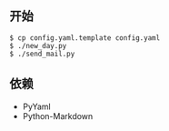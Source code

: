 ## 开始

```shell
$ cp config.yaml.template config.yaml
$ ./new_day.py
$ ./send_mail.py
```

## 依赖

* PyYaml
* Python-Markdown

